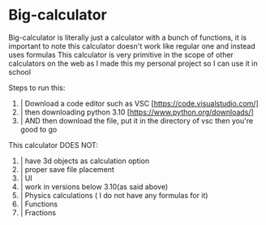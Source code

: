 # Big-calculator
Big-calculator is literally just a calculator with a bunch of functions, it is important to note this calculator doesn't work like regular one and instead uses formulas
This calculator is very primitive in the scope of other calculators on the web as I made this my personal project so I can use it in school

Steps to run this:
1. | Download a code editor such as VSC [https://code.visualstudio.com/]
2. | then downloading python 3.10 [https://www.python.org/downloads/]
3. | AND then download the file, put it in the directory of vsc then you're good to go

This calculator DOES NOT:
1. | have 3d objects as calculation option
2. | proper save file placement
3. | UI
4. | work in versions below 3.10(as said above)
5. | Physics calculations ( I do not have any formulas for it)
6. | Functions
7. | Fractions
